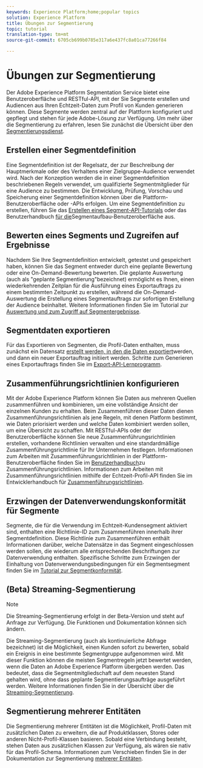 ```yaml
---
keywords: Experience Platform;home;popular topics
solution: Experience Platform
title: Übungen zur Segmentierung
topic: tutorial
translation-type: tm+mt
source-git-commit: 6705cb699b0785e317a6e437fc8a01ca77266f84

---
```



# Übungen zur Segmentierung

Der Adobe Experience Platform Segmentation Service bietet eine Benutzeroberfläche und RESTful-API, mit der Sie Segmente erstellen und Audiencen aus Ihren Echtzeit-Daten zum Profil von Kunden generieren können. Diese Segmente werden zentral auf der Plattform konfiguriert und gepflegt und stehen für jede Adobe-Lösung zur Verfügung. Um mehr über die Segmentierung zu erfahren, lesen Sie zunächst die Übersicht über den [Segmentierungsdienst](../segmentation/home.md).

## Erstellen einer Segmentdefinition

Eine Segmentdefinition ist der Regelsatz, der zur Beschreibung der Hauptmerkmale oder des Verhaltens einer Zielgruppe-Audience verwendet wird. Nach der Konzeption werden die in einer Segmentdefinition beschriebenen Regeln verwendet, um qualifizierte Segmentmitglieder für eine Audience zu bestimmen. Die Entwicklung, Prüfung, Vorschau und Speicherung einer Segmentdefinition können über die Plattform-Benutzeroberfläche oder -APIs erfolgen. Um eine Segmentdefinition zu erstellen, führen Sie das [Erstellen eines Segment-API-Tutorials](../segmentation/tutorials/create-a-segment.md) oder das Benutzerhandbuch [für die](../segmentation/ui/overview.md)Segmentaufbau-Benutzeroberfläche aus.

## Bewerten eines Segments und Zugreifen auf Ergebnisse

Nachdem Sie Ihre Segmentdefinition entwickelt, getestet und gespeichert haben, können Sie das Segment entweder durch eine geplante Bewertung oder eine On-Demand-Bewertung bewerten. Die geplante Auswertung (auch als &quot;geplante Segmentierung&quot;bezeichnet) ermöglicht es Ihnen, einen wiederkehrenden Zeitplan für die Ausführung eines Exportauftrags zu einem bestimmten Zeitpunkt zu erstellen, während die On-Demand-Auswertung die Erstellung eines Segmentauftrags zur sofortigen Erstellung der Audience beinhaltet. Weitere Informationen finden Sie im Tutorial zur [Auswertung und zum Zugriff auf Segmentergebnisse](../segmentation/tutorials/evaluate-a-segment.md).

## Segmentdaten exportieren

Für das Exportieren von Segmenten, die Profil-Daten enthalten, muss zunächst ein Datensatz [erstellt werden, in den die Daten exportiert](../segmentation/tutorials/create-dataset-export-segment.md)werden, und dann ein neuer Exportauftrag initiiert werden. Schritte zum Generieren eines Exportauftrags finden Sie im [Export-API-Lernprogramm](../segmentation/tutorials/export-data.md).

## Zusammenführungsrichtlinien konfigurieren

Mit der Adobe Experience Platform können Sie Daten aus mehreren Quellen zusammenführen und kombinieren, um eine vollständige Ansicht der einzelnen Kunden zu erhalten. Beim Zusammenführen dieser Daten dienen Zusammenführungsrichtlinien als jene Regeln, mit denen Platform bestimmt, wie Daten priorisiert werden und welche Daten kombiniert werden sollen, um eine Übersicht zu schaffen. Mit RESTful-APIs oder der Benutzeroberfläche können Sie neue Zusammenführungsrichtlinien erstellen, vorhandene Richtlinien verwalten und eine standardmäßige Zusammenführungsrichtlinie für Ihr Unternehmen festlegen. Informationen zum Arbeiten mit Zusammenführungsrichtlinien in der Plattform-Benutzeroberfläche finden Sie im [Benutzerhandbuch](../profile/ui/merge-policies.md)zu Zusammenführungsrichtlinien. Informationen zum Arbeiten mit Zusammenführungsrichtlinien mithilfe der Echtzeit-Profil-API finden Sie im Entwicklerhandbuch für [Zusammenführungsrichtlinien](../profile/api/merge-policies.md).

## Erzwingen der Datenverwendungskonformität für Segmente

Segmente, die für die Verwendung im Echtzeit-Kundensegment aktiviert sind, enthalten eine Richtlinie-ID zum Zusammenführen innerhalb ihrer Segmentdefinition. Diese Richtlinie zum Zusammenführen enthält Informationen darüber, welche Datensätze in das Segment eingeschlossen werden sollen, die wiederum alle entsprechenden Beschriftungen zur Datenverwendung enthalten. Spezifische Schritte zum Erzwingen der Einhaltung von Datenverwendungsbedingungen für ein Segmentsegment finden Sie im [Tutorial zur Segmentkonformität](../segmentation/tutorials/governance.md).

## (Beta) Streaming-Segmentierung

>[!NOTE]
>Die Streaming-Segmentierung erfolgt in der Beta-Version und steht auf Anfrage zur Verfügung. Die Funktionen und Dokumentation können sich ändern.

Die Streaming-Segmentierung (auch als kontinuierliche Abfrage bezeichnet) ist die Möglichkeit, einen Kunden sofort zu bewerten, sobald ein Ereignis in eine bestimmte Segmentgruppe aufgenommen wird. Mit dieser Funktion können die meisten Segmentregeln jetzt bewertet werden, wenn die Daten an Adobe Experience Platform übergeben werden. Das bedeutet, dass die Segmentmitgliedschaft auf dem neuesten Stand gehalten wird, ohne dass geplante Segmentierungsaufträge ausgeführt werden. Weitere Informationen finden Sie in der Übersicht über die [Streaming-Segmentierung](../segmentation/api/streaming-segmentation.md).

## Segmentierung mehrerer Entitäten

Die Segmentierung mehrerer Entitäten ist die Möglichkeit, Profil-Daten mit zusätzlichen Daten zu erweitern, die auf Produktklassen, Stores oder anderen Nicht-Profil-Klassen basieren. Sobald eine Verbindung besteht, stehen Daten aus zusätzlichen Klassen zur Verfügung, als wären sie nativ für das Profil-Schema. Informationen zum Verschieben finden Sie in der Dokumentation zur Segmentierung [mehrerer Entitäten](../segmentation/multi-entity-segmentation.md).